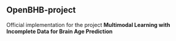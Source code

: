 ## OpenBHB-project 

Official implementation for the project **Multimodal Learning with Incomplete Data for Brain Age Prediction**
